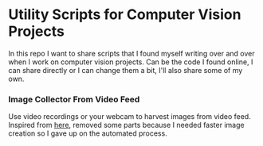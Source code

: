 # Utility Scripts for Computer Vision Projects

In this repo I want to share scripts that I found myself writing over and over when I work on computer vision projects. Can be the code I found online, I can share directly or I can change them a bit, I'll also share some of my own.

### Image Collector From Video Feed

Use video recordings or your webcam to harvest images from video feed.
Inspired from [here](https://github.com/nicknochnack/TFODCourse), removed some parts because I needed faster image creation so I gave up on the automated process.


